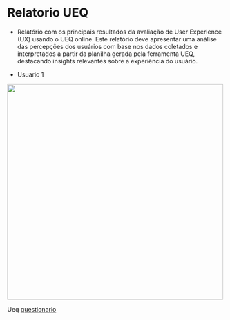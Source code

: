 # Relatorio UEQ
- Relatório com os principais resultados da avaliação de User Experience (UX) usando o
UEQ online. Este relatório deve apresentar uma análise das percepções dos usuários com
base nos dados coletados e interpretados a partir da planilha gerada pela ferramenta UEQ,
destacando insights relevantes sobre a experiência do usuário.

* Usuario 1
<img src="https://drive.google.com/drive/folders/1QAr43zQeSJrpupBOI2VbEVSOaWWGvYjf?usp=sharing" width="500">

Ueq [questionario](https://drive.google.com/drive/folders/1QAr43zQeSJrpupBOI2VbEVSOaWWGvYjf?usp=sharing)
